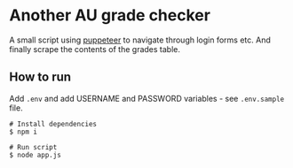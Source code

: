 # Another AU grade checker

A small script using [puppeteer](https://github.com/puppeteer/puppeteer) to navigate through login forms etc.
And finally scrape the contents of the grades table.

## How to run

Add `.env` and add USERNAME and PASSWORD variables - see `.env.sample` file.

```
# Install dependencies
$ npm i

# Run script
$ node app.js
```
